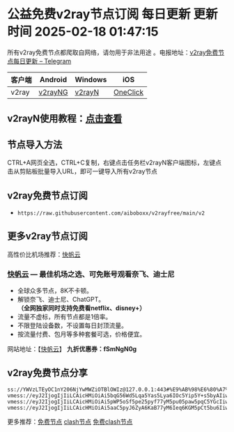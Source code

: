 # 公益免费v2ray节点订阅  每日更新  更新时间 2025-02-18 01:47:15  
所有v2ray免费节点都爬取自网络，请勿用于非法用途 。电报地址：[v2ray免费节点每日更新 – Telegram](https://t.me/s/v2raydailyupdate)

|  客户端  | Android  | Windows  | iOS  |
|  ----  | ----   | ----  |----  |
| v2ray  | [v2rayNG](https://v2rayng100.com/) | [v2rayN](https://v2rayn100.com/) | [OneClick](https://www.v2rayfree.eu.org/post/oneclick/) |
## v2rayN使用教程：[点击查看](https://v2rayn100.com/) 

## 节点导入方法  
CTRL+A网页全选，CTRL+C复制，右键点击任务栏v2rayN客户端图标，左键点击从剪贴板批量导入URL，即可一键导入所有v2ray节点  
## v2ray免费节点订阅  
- `https://raw.githubusercontent.com/aiboboxx/v2rayfree/main/v2`  
## 更多v2ray节点订阅  
高性价比机场推荐：[快帆云](https://kfyun.uk/?code=srOLpruw)

### [快帆云](https://kfyun.uk/?code=srOLpruw) — 最佳机场之选、可免账号观看奈飞、迪士尼

- 全球众多节点，8K不卡顿。
- 解锁奈飞、迪士尼、ChatGPT。**（全网独家同时支持免费看netflix、disney+）**
- 流量不虚标，所有节点都是1倍率。
- 不限登陆设备数，不设置每日封顶流量。
- 按流量付费、包月等多种套餐可选，价格便宜。

网站地址：【[快帆云](https://kfyun.uk/)】  **九折优惠券：fSmNgN0g**

## v2ray免费节点分享

```  
ss://YWVzLTEyOC1nY206NjYwMWZiOTBlOWIz@127.0.0.1:443#%E9%AB%98%E6%80%A7%E4%BB%B7%E6%AF%94%E6%9C%BA%E5%9C%BA%3Ahttps%3A%2F%2Fkfyun.uk
vmess://eyJ2IjogIjIiLCAicHMiOiAi5bqG56Wd5Lqa5Yas5Lya6IOc5Yip5Y+s5byAIiwgImFkZCI6ICJ3ZWIuNTEubGEiLCAicG9ydCI6ICI0NDMiLCAiYWlkIjogMCwgInNjeSI6ICJhdXRvIiwgIm5ldCI6ICJ0Y3AiLCAidHlwZSI6ICJub25lIiwgInRscyI6ICJ0bHMiLCAiaWQiOiAiODg4ODg4ODgtODg4OC04ODg4LTg4ODgtODg4ODg4ODg4ODg4IiwgInNuaSI6ICJ3ZWIuNTEubGEifQ==
vmess://eyJ2IjogIjIiLCAicHMiOiAi5pWP5oSf5pe25pyf77yM5pu05paw5pqC5YGcIiwgImFkZCI6ICJ3ZWIuNTEubGEiLCAicG9ydCI6ICI0NDMiLCAiYWlkIjogMCwgInNjeSI6ICJhdXRvIiwgIm5ldCI6ICJ0Y3AiLCAidHlwZSI6ICJub25lIiwgInRscyI6ICJ0bHMiLCAiaWQiOiAiYzZlODQwNzItMmU2OS00OTI4LTkwYWYtNDM2YjNmY2QwNjYzIiwgInNuaSI6ICJ3ZWIuNTEubGEifQ==
vmess://eyJ2IjogIjIiLCAicHMiOiAi5aaC5pyJ6ZyA6KaB77yM6Ieq6KGM5pCt5bu6IiwgImFkZCI6ICJ3ZWIuNTEubGEiLCAicG9ydCI6ICI0NDMiLCAiYWlkIjogMCwgInNjeSI6ICJhdXRvIiwgIm5ldCI6ICJ0Y3AiLCAidHlwZSI6ICJub25lIiwgInRscyI6ICJ0bHMiLCAiaWQiOiAiZTBjNmIzYjctOWY1Yi00YmQ2LTlhYmYtMjYwNjYzYWE0ZjFiIiwgInNuaSI6ICJ3ZWIuNTEubGEifQ==

```

更多推荐：[免费节点](https://clashgithub.com)  [clash节点](https://github.com/aiboboxx/clashfree)  [免费clash节点](https://clashbk.github.io/)